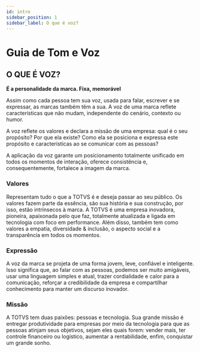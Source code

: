```yaml
---
id: intro
sidebar_position: 1
sidebar_label: O que é voz?
---
```


# Guia de Tom e Voz

## O QUE É VOZ?
**É a personalidade da marca. Fixa, memorável**

Assim como cada pessoa tem sua voz, usada para falar, escrever e se expressar, as marcas também têm a sua. A voz de uma marca reflete características que não mudam, independente do cenário, contexto ou humor.

A voz reflete os valores e declara a missão de uma empresa: qual é o seu propósito? Por que ela existe? Como ela se posiciona e expressa este propósito e características ao se comunicar com as pessoas?

A aplicação da voz garante um posicionamento totalmente unificado em todos os momentos de interação, oferece consistência e, consequentemente, fortalece a imagem da marca.

### Valores
Representam tudo o que a TOTVS é e deseja passar ao seu público. Os valores fazem parte da essência, são sua história e sua construção, por isso, estão intrínsecos à marca. A TOTVS é uma empresa inovadora, pioneira, apaixonada pelo que faz, totalmente atualizada e ligada em tecnologia com foco em performance. Além disso, também tem como valores a empatia, diversidade & inclusão, o aspecto social e a transparência em todos os momentos.

### Expressão
A voz da marca se projeta de uma forma jovem, leve, confiável e inteligente. Isso significa que, ao falar com as pessoas, podemos ser muito amigáveis, usar uma linguagem simples e atual, trazer cordialidade e calor para a comunicação, reforçar a credibilidade da empresa e compartilhar conhecimento para manter um discurso inovador.

### Missão
A TOTVS tem duas paixões: pessoas e tecnologia. Sua grande missão é entregar produtividade para empresas por meio da tecnologia para que as pessoas atinjam seus objetivos, sejam eles quais forem: vender mais, ter controle financeiro ou logístico, aumentar a rentabilidade, enfim, conquistar um grande sonho.
